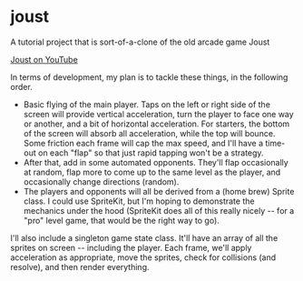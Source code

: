 # joust
A tutorial project that is sort-of-a-clone of the old arcade game Joust

[Joust on YouTube](https://www.youtube.com/watch?v=BWoiLNri0OM)

In terms of development, my plan is to tackle these things, in
the following order.

* Basic flying of the main player.  Taps on the left or right side of the screen will provide vertical acceleration, turn the player to face one way or another, and a bit of horizontal acceleration.  For starters, the bottom of the screen will absorb all acceleration, while the top will bounce.  Some friction each frame will cap the max speed, and I'll have a time-out on each "flap" so that just rapid tapping won't be a strategy.
* After that, add in some automated opponents.  They'll flap occasionally at random, flap more to come up to the same level as the player, and occasionally change directions (random).
* The players and opponents will all be derived from a (home brew) Sprite class.  I could use SpriteKit, but I'm hoping to demonstrate the mechanics under the hood (SpriteKit does all of this really nicely -- for a "pro" level game, that would be the right way to go).

I'll also include a singleton game state class.  It'll have an array of all the sprites on screen -- including the player.  Each frame, we'll apply acceleration as appropriate, move the sprites, check for collisions (and resolve), and then render everything.  

